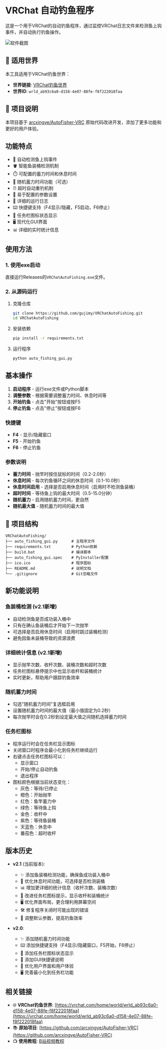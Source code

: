 # VRChat 自动钓鱼程序

这是一个用于VRChat的自动钓鱼程序，通过监控VRChat日志文件来检测鱼上钩事件，并自动执行钓鱼操作。

![软件截图](img/1.png)

## 🎯 适用世界

本工具适用于VRChat钓鱼世界：

- **世界链接**: [VRChat钓鱼世界](https://vrchat.com/home/world/wrld_ab93c6a0-d158-4e07-88fe-f8f222018faa)
- **世界ID**: `wrld_ab93c6a0-d158-4e07-88fe-f8f222018faa`

## 📖 项目说明

本项目基于 [arcxingye/AutoFisher-VRC](https://github.com/arcxingye/AutoFisher-VRC) 原始代码改进开发，添加了更多功能和更好的用户体验。

## 功能特点

- 🎣 自动检测鱼上钩事件
- 🪣 智能鱼装桶检测机制
- ⏱️ 可配置的蓄力时间和休息时间
- 🎲 随机蓄力时间功能（可选）
- ⏰ 超时自动重钓机制
- 🔧 易于配置的参数设置
- 📝 详细的运行日志
- ⌨️ 快捷键支持（F4显示/隐藏，F5启动，F6停止）
- 🎨 任务栏图标状态显示
- 🖥️ 现代化GUI界面
- 📊 详细的实时统计信息

## 使用方法

### 1. 使用exe启动

直接运行Releases的`VRChatAutoFishing.exe`文件。

### 2. 从源码运行

1. 克隆仓库
   
   ```bash
   git clone https://github.com/gujimy/VRChatAutoFishing.git
   cd VRChatAutoFishing
   ```

2. 安装依赖
   
   ```bash
   pip install -r requirements.txt
   ```

3. 运行程序
   
   ```bash
   python auto_fishing_gui.py
   ```

## 基本操作

1. **启动程序** - 运行exe文件或Python脚本
2. **调整参数** - 根据需要调整蓄力时间、休息时间等
3. **开始钓鱼** - 点击"开始"按钮或按F5
4. **停止钓鱼** - 点击"停止"按钮或按F6

### 快捷键

- **F4** - 显示/隐藏窗口
- **F5** - 开始钓鱼
- **F6** - 停止钓鱼

### 参数说明

- **蓄力时间** - 抛竿时按住鼠标的时间（0.2-2.0秒）
- **休息时间** - 每次钓鱼循环之间的休息时间（0.1-10.0秒）
- **休息时间启用** - 选择是否启用休息时间（启用时不检测鱼装桶）
- **超时时间** - 等待鱼上钩的最大时间（0.5-15.0分钟）
- **随机蓄力** - 启用随机蓄力时间，更自然
- **随机最大值** - 随机蓄力时间的最大值

## 📁 项目结构

```
VRChatAutoFishing/
├── auto_fishing_gui.py      # 主程序文件
├── requirements.txt         # Python依赖
├── build.bat                # 编译脚本
├── auto_fishing_gui.spec    # PyInstaller配置
├── ico.ico                  # 程序图标
├── README.md                # 说明文档
└── .gitignore               # Git忽略文件
```

## 新功能说明

### 鱼装桶检测 (v2.1新增)
- 自动检测鱼是否成功装入桶中
- 只有在确认鱼装桶后才开始下一次抛竿
- 可选择是否启用休息时间（启用时跳过装桶检测）
- 避免因鱼未装桶导致的资源浪费

### 详细统计信息 (v2.1新增)
- 显示抛竿次数、收杆次数、装桶次数和超时次数
- 任务栏图标悬停提示中也显示收杆和装桶统计
- 实时更新，帮助用户跟踪钓鱼效率

### 随机蓄力时间

- 勾选"随机蓄力时间"复选框启用
- 设置随机蓄力时间的最大值（最小值固定为0.2秒）
- 每次抛竿时会在0.2秒到设定最大值之间随机选择蓄力时间

### 任务栏图标

- 程序运行时会在任务栏显示图标
- 关闭窗口时程序会最小化到任务栏继续运行
- 右键点击任务栏图标可以：
  - 显示窗口
  - 开始/停止自动钓鱼
  - 退出程序
- 图标颜色根据当前状态变化：
  - 灰色：等待/已停止
  - 橙色：开始抛竿
  - 红色：鱼竿蓄力中
  - 绿色：等待鱼上钩
  - 金色：收杆中
  - 紫色：等待鱼装桶
  - 天蓝色：休息中
  - 番茄色：超时收杆

## 版本历史

- **v2.1** (当前版本):
  - ✨ 添加鱼装桶检测功能，确保鱼成功装入桶中
  - 🔄 优化休息时间功能，可选择是否检测装桶
  - 📊 增加更详细的统计信息（收杆次数、装桶次数）
  - 🎨 改进任务栏图标提示，显示收杆和装桶统计
  - 🖥️ 优化界面布局，更合理利用屏幕空间
  - 🛠️ 修复程序关闭时可能出现的错误
  - 🔧 调整默认参数，提高钓鱼效率

- **v2.0**: 
  - ✨ 添加随机蓄力时间功能
  - ⌨️ 添加快捷键支持（F4显示/隐藏窗口，F5开始，F6停止）
  - 🎨 添加任务栏图标状态显示
  - 📝 添加GUI快捷键说明
  - 🔧 优化用户界面和用户体验
  - 🖥️ 完善最小化到任务栏功能

## 相关链接

- 🌐 **VRChat钓鱼世界**: [https://vrchat.com/home/world/wrld_ab93c6a0-d158-4e07-88fe-f8f222018faa](https://vrchat.com/home/world/wrld_ab93c6a0-d158-4e07-88fe-f8f222018faa)
- 📚 **原始项目**: [https://github.com/arcxingye/AutoFisher-VRC](https://github.com/arcxingye/AutoFisher-VRC)
- 📺 **使用教程**: [B站视频教程](https://www.bilibili.com/video/BV1TqotYrEDe)


